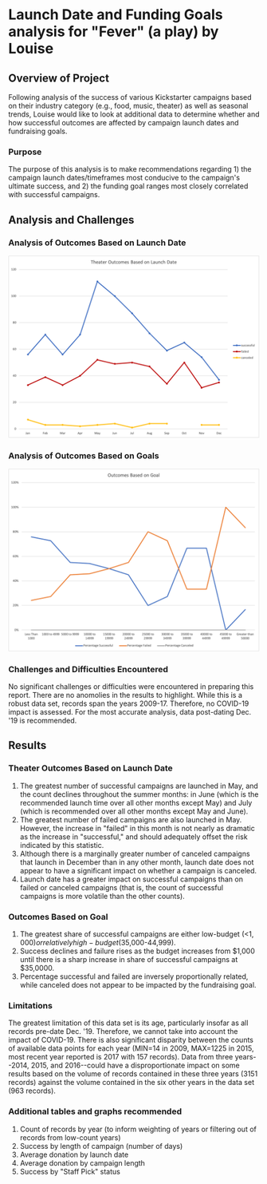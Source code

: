 # Launch Date and Funding Goals analysis for "Fever" (a play) by Louise

## Overview of Project
Following analysis of the success of various Kickstarter campaigns based on their industry category (e.g., food, music, theater) as well as seasonal trends, Louise would like to look at additional data to determine whether and how successful outcomes are affected by campaign launch dates and fundraising goals.

### Purpose
The purpose of this analysis is to make recommendations regarding 1) the campaign launch dates/timeframes most conducive to the campaign's ultimate success, and 2) the funding goal ranges most closely correlated with successful campaigns.

## Analysis and Challenges

### Analysis of Outcomes Based on Launch Date

![Theater_Outcomes_vs_Launch.png](https://github.com/crkaide/kickstarter-analysis/blob/main/Theater_Outcomes_vs_Launch.png?raw=true)

### Analysis of Outcomes Based on Goals

![Outcomes_vs_Goals.png](https://github.com/crkaide/kickstarter-analysis/blob/main/Outcomes_vs_Goals.png?raw=true)

### Challenges and Difficulties Encountered

No significant challenges or difficulties were encountered in preparing this report.  There are no anomolies in the results to highlight.  While this is a robust data set, records span the years 2009-17.  Therefore, no COVID-19 impact is assessed.  For the most accurate analysis, data post-dating Dec. '19 is recommended.

## Results

### Theater Outcomes Based on Launch Date
1. The greatest number of successful campaigns are launched in May, and the count declines throughout the summer months:  in June (which is the recommended launch time over all other months except May) and July (which is recommended over all other months except May and June).
2. The greatest number of failed campaigns are also launched in May.  However, the increase in "failed" in this month is not nearly as dramatic as the increase in "successful," and should adequately offset the risk indicated by this statistic.
3. Although there is a marginally greater number of canceled campaigns that launch in December than in any other month, launch date does not appear to have a significant impact on whether a campaign is canceled.
4. Launch date has a greater impact on successful campaigns than on failed or canceled campaigns (that is, the count of successful campaigns is more volatile than the other counts).

### Outcomes Based on Goal
1. The greatest share of successful campaigns are either low-budget  (<$1,000) or relatively high-budget ($35,000-44,999).
2. Success declines and failure rises as the budget increases from $1,000 until there is a sharp increase in share of successful campaigns at $35,0000.
3. Percentage successful and failed are inversely proportionally related, while canceled does not appear to be impacted by the fundraising goal.

### Limitations
The greatest limitation of this data set is its age, particularly insofar as all records pre-date Dec. '19.  Therefore, we cannot take into account the impact of COVID-19.  There is also significant disparity between the counts of available data points for each year (MIN=14 in 2009, MAX=1225 in 2015, most recent year reported is 2017 with 157 records).  Data from three years--2014, 2015, and 2016--could have a disproportionate impact on some results based on the volume of records contained in these three years (3151 records) against the volume contained in the six other years in the data set (963 records).

### Additional tables and graphs recommended
1. Count of records by year (to inform weighting of years or filtering out of records from low-count years)
2. Success by length of campaign (number of days)
3. Average donation by launch date
4. Average donation by campaign length
5. Success by "Staff Pick" status
